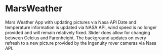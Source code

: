 # MarsWeather
Mars Weather App with updating pictures via Nasa API
Date and temperature information is updated via NASA API, wind speed is no longer provided and will remain relatively fixed. 
Slider does allow for changing between Celcius and Farenheight. 
The background updates on every refresh to a new picture provided by the Ingenuity rover cameras via Nasa API. 
